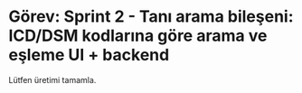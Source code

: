 # Görev: Sprint 2 - Tanı arama bileşeni: ICD/DSM kodlarına göre arama ve eşleme UI + backend

Lütfen üretimi tamamla.
